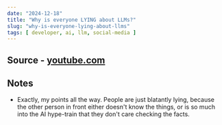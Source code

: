 ```yaml
---
date: "2024-12-18"
title: "Why is everyone LYING about LLMs?"
slug: "why-is-everyone-lying-about-llms"
tags: [ developer, ai, llm, social-media ]
---
```




## Source - [youtube.com][1]

## Notes
* Exactly, my points all the way. People are just blatantly lying, because the other person in front either doesn't know the things, or is so much into the AI hype-train that they don't care checking the facts.



  [1]: https://www.youtube.com/watch?v=U_cSLPv34xk
